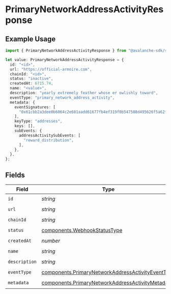 # PrimaryNetworkAddressActivityResponse

## Example Usage

```typescript
import { PrimaryNetworkAddressActivityResponse } from "@avalanche-sdk/sdk/models/components";

let value: PrimaryNetworkAddressActivityResponse = {
  id: "<id>",
  url: "https://official-armoire.com",
  chainId: "<id>",
  status: "inactive",
  createdAt: 6715.74,
  name: "<value>",
  description: "yearly extremely feather whose er owlishly toward",
  eventType: "primary_network_address_activity",
  metadata: {
    eventSignatures: [
      "0x61cbb2a3dee0b6064c2e681aadd61677fb4ef319f0b547508d495626f5a62f64",
    ],
    keyType: "addresses",
    keys: [],
    subEvents: {
      addressActivitySubEvents: [
        "reward_distribution",
      ],
    },
  },
};
```

## Fields

| Field                                                                                                                  | Type                                                                                                                   | Required                                                                                                               | Description                                                                                                            |
| ---------------------------------------------------------------------------------------------------------------------- | ---------------------------------------------------------------------------------------------------------------------- | ---------------------------------------------------------------------------------------------------------------------- | ---------------------------------------------------------------------------------------------------------------------- |
| `id`                                                                                                                   | *string*                                                                                                               | :heavy_check_mark:                                                                                                     | N/A                                                                                                                    |
| `url`                                                                                                                  | *string*                                                                                                               | :heavy_check_mark:                                                                                                     | N/A                                                                                                                    |
| `chainId`                                                                                                              | *string*                                                                                                               | :heavy_check_mark:                                                                                                     | N/A                                                                                                                    |
| `status`                                                                                                               | [components.WebhookStatusType](../../models/components/webhookstatustype.md)                                           | :heavy_check_mark:                                                                                                     | N/A                                                                                                                    |
| `createdAt`                                                                                                            | *number*                                                                                                               | :heavy_check_mark:                                                                                                     | N/A                                                                                                                    |
| `name`                                                                                                                 | *string*                                                                                                               | :heavy_check_mark:                                                                                                     | N/A                                                                                                                    |
| `description`                                                                                                          | *string*                                                                                                               | :heavy_check_mark:                                                                                                     | N/A                                                                                                                    |
| `eventType`                                                                                                            | [components.PrimaryNetworkAddressActivityEventType](../../models/components/primarynetworkaddressactivityeventtype.md) | :heavy_check_mark:                                                                                                     | N/A                                                                                                                    |
| `metadata`                                                                                                             | [components.PrimaryNetworkAddressActivityMetadata](../../models/components/primarynetworkaddressactivitymetadata.md)   | :heavy_check_mark:                                                                                                     | N/A                                                                                                                    |